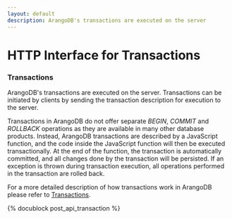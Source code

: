 ```yaml
---
layout: default
description: ArangoDB's transactions are executed on the server
---
```

HTTP Interface for Transactions
===============================

### Transactions

ArangoDB's transactions are executed on the server. Transactions can be 
initiated by clients by sending the transaction description for execution to
the server.

Transactions in ArangoDB do not offer separate *BEGIN*, *COMMIT* and *ROLLBACK*
operations as they are available in many other database products. 
Instead, ArangoDB transactions are described by a JavaScript function, and the 
code inside the JavaScript function will then be executed transactionally.
At the end of the function, the transaction is automatically committed, and all
changes done by the transaction will be persisted. If an exception is thrown
during transaction execution, all operations performed in the transaction are
rolled back.

For a more detailed description of how transactions work in ArangoDB please
refer to [Transactions](../transactions.html). 

<!-- js/actions/api-transaction.js -->
{% docublock post_api_transaction %}

